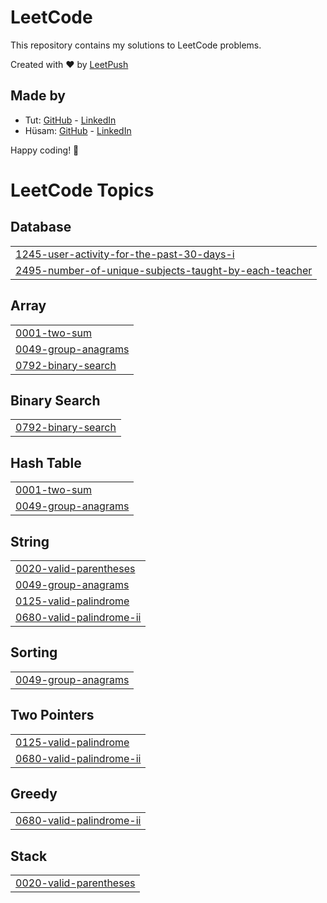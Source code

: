# LeetCode

This repository contains my solutions to LeetCode problems.

Created with :heart: by [LeetPush](https://github.com/husamahmud/LeetPush)

 ## Made by 
 - Tut: [GitHub](https://github.com/TutTrue) - [LinkedIn](https://www.linkedin.com/in/mahmoud-hamdy-8b6825245/)
 - Hüsam: [GitHub](https://github.com/husamahmud) - [LinkedIn](https://www.linkedin.com/in/husamahmud/)

 Happy coding! 🚀
<!---LeetCode Topics Start-->
# LeetCode Topics
## Database
|  |
| ------- |
| [1245-user-activity-for-the-past-30-days-i](https://github.com/Mariam-maghraby/LeetCode-Problems-Solutions/tree/master/1245-user-activity-for-the-past-30-days-i) |
| [2495-number-of-unique-subjects-taught-by-each-teacher](https://github.com/Mariam-maghraby/LeetCode-Problems-Solutions/tree/master/2495-number-of-unique-subjects-taught-by-each-teacher) |
## Array
|  |
| ------- |
| [0001-two-sum](https://github.com/Mariam-maghraby/LeetCode-Problems-Solutions/tree/master/0001-two-sum) |
| [0049-group-anagrams](https://github.com/Mariam-maghraby/LeetCode-Problems-Solutions/tree/master/0049-group-anagrams) |
| [0792-binary-search](https://github.com/Mariam-maghraby/LeetCode-Problems-Solutions/tree/master/0792-binary-search) |
## Binary Search
|  |
| ------- |
| [0792-binary-search](https://github.com/Mariam-maghraby/LeetCode-Problems-Solutions/tree/master/0792-binary-search) |
## Hash Table
|  |
| ------- |
| [0001-two-sum](https://github.com/Mariam-maghraby/LeetCode-Problems-Solutions/tree/master/0001-two-sum) |
| [0049-group-anagrams](https://github.com/Mariam-maghraby/LeetCode-Problems-Solutions/tree/master/0049-group-anagrams) |
## String
|  |
| ------- |
| [0020-valid-parentheses](https://github.com/Mariam-maghraby/LeetCode-Problems-Solutions/tree/master/0020-valid-parentheses) |
| [0049-group-anagrams](https://github.com/Mariam-maghraby/LeetCode-Problems-Solutions/tree/master/0049-group-anagrams) |
| [0125-valid-palindrome](https://github.com/Mariam-maghraby/LeetCode-Problems-Solutions/tree/master/0125-valid-palindrome) |
| [0680-valid-palindrome-ii](https://github.com/Mariam-maghraby/LeetCode-Problems-Solutions/tree/master/0680-valid-palindrome-ii) |
## Sorting
|  |
| ------- |
| [0049-group-anagrams](https://github.com/Mariam-maghraby/LeetCode-Problems-Solutions/tree/master/0049-group-anagrams) |
## Two Pointers
|  |
| ------- |
| [0125-valid-palindrome](https://github.com/Mariam-maghraby/LeetCode-Problems-Solutions/tree/master/0125-valid-palindrome) |
| [0680-valid-palindrome-ii](https://github.com/Mariam-maghraby/LeetCode-Problems-Solutions/tree/master/0680-valid-palindrome-ii) |
## Greedy
|  |
| ------- |
| [0680-valid-palindrome-ii](https://github.com/Mariam-maghraby/LeetCode-Problems-Solutions/tree/master/0680-valid-palindrome-ii) |
## Stack
|  |
| ------- |
| [0020-valid-parentheses](https://github.com/Mariam-maghraby/LeetCode-Problems-Solutions/tree/master/0020-valid-parentheses) |
<!---LeetCode Topics End-->